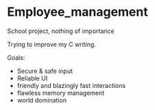 # Employee_management
School project, nothing of importance

Trying to improve my C writing.

Goals:
* Secure & safe input
* Reliable UI
* friendly and blazingly fast interactions
* flawless memory management
* world domination
